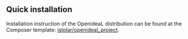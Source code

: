## Quick installation
Installation instruction of the OpenideaL distribution can be found at the Composer template: [istolar/openideal_project](https://github.com/istolar/openideal_project).
